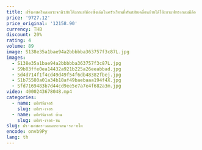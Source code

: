 ```yaml
---
title: ฝรั่งเศสครีมลมกระจกนิรภัยโต๊ะกาแฟห้องนั่งเล่นในครัวเรือนที่ทันสมัยเคลื่อนย้ายได้โต๊ะกาแฟทรงกลมมีล้อ
price: '9727.12'
price_original: '12158.90'
currency: THB
discount: 20%
rating: 4
volume: 89
image: S138e35a1bae94a2bbbbba363757f3c87L.jpg
images:
  - S138e35a1bae94a2bbbbba363757f3c87L.jpg
  - S9b83ffe0ea14432a921b225a26eeabbad.jpg
  - Sd4d714f1f4cd49d49f54f6db48382fbej.jpg
  - S1b75580a01a34b18af49baebaaa194f4X.jpg
  - Sfd7169483b7d44cd9ee5e7a7e4f682a3m.jpg
video: 4000243678048.mp4
categories:
  - name: เฟอร์นิเจอร์
    slug: เฟอร-เจอร
  - name: เฟอร์นิเจอร์ บ้าน
    slug: เฟอร-เจอร-าน
slug: ฝร-งเศสคร-มลมกระจกน-รภ-ยโต
encode: onvb9Py
lang: th
---
```

  